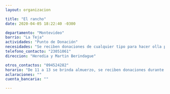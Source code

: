 ```yaml
---
layout: organizacion

title: "El rancho"
date: 2020-04-05 18:22:40 -0300

departamento: "Montevideo"
barrio: "La Teja"
actividades: "Punto de Donación"
necesidades: "Se reciben donaciones de cualquier tipo para hacer olla popular"
telefono_contacto: "23051061"
direccion: "Heredia y Martin Berindague"

otros_contactos: "094524282"
horario: "De 11 a 13 se brinda almuerzo, se reciben donaciones durante el día"
aclaraciones: ""
cuenta_bancaria: ""

---
```

